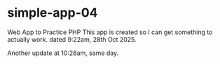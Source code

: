 # simple-app-04
Web App to Practice PHP
This app is created so I can get something to actually work. dated 9:22am, 28th Oct 2025.


Another update at 10:28am, same day.


